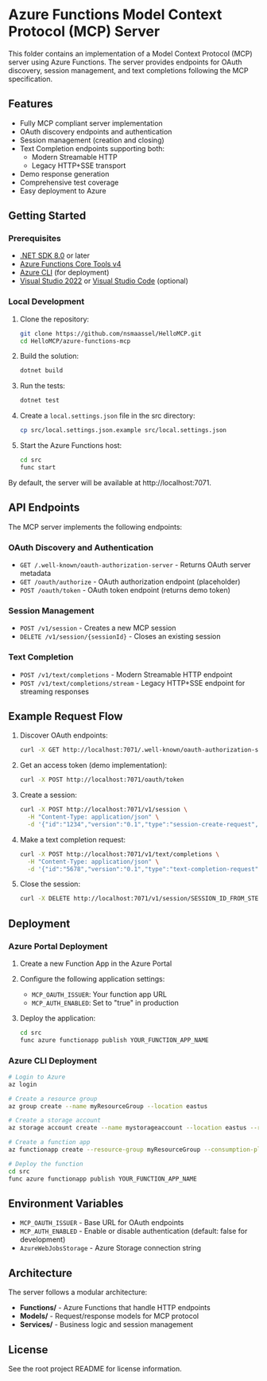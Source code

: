 # Azure Functions Model Context Protocol (MCP) Server

This folder contains an implementation of a Model Context Protocol (MCP) server using Azure Functions. The server provides endpoints for OAuth discovery, session management, and text completions following the MCP specification.

## Features

- Fully MCP compliant server implementation
- OAuth discovery endpoints and authentication
- Session management (creation and closing)
- Text Completion endpoints supporting both:
  - Modern Streamable HTTP
  - Legacy HTTP+SSE transport
- Demo response generation
- Comprehensive test coverage
- Easy deployment to Azure

## Getting Started

### Prerequisites

- [.NET SDK 8.0](https://dotnet.microsoft.com/download) or later
- [Azure Functions Core Tools v4](https://learn.microsoft.com/azure/azure-functions/functions-run-local)
- [Azure CLI](https://docs.microsoft.com/cli/azure/install-azure-cli) (for deployment)
- [Visual Studio 2022](https://visualstudio.microsoft.com/) or [Visual Studio Code](https://code.visualstudio.com/) (optional)

### Local Development

1. Clone the repository:
   ```bash
   git clone https://github.com/nsmaassel/HelloMCP.git
   cd HelloMCP/azure-functions-mcp
   ```

2. Build the solution:
   ```bash
   dotnet build
   ```

3. Run the tests:
   ```bash
   dotnet test
   ```

4. Create a `local.settings.json` file in the src directory:
   ```bash
   cp src/local.settings.json.example src/local.settings.json
   ```

5. Start the Azure Functions host:
   ```bash
   cd src
   func start
   ```

By default, the server will be available at http://localhost:7071.

## API Endpoints

The MCP server implements the following endpoints:

### OAuth Discovery and Authentication

- `GET /.well-known/oauth-authorization-server` - Returns OAuth server metadata
- `GET /oauth/authorize` - OAuth authorization endpoint (placeholder)
- `POST /oauth/token` - OAuth token endpoint (returns demo token)

### Session Management

- `POST /v1/session` - Creates a new MCP session
- `DELETE /v1/session/{sessionId}` - Closes an existing session

### Text Completion

- `POST /v1/text/completions` - Modern Streamable HTTP endpoint
- `POST /v1/text/completions/stream` - Legacy HTTP+SSE endpoint for streaming responses

## Example Request Flow

1. Discover OAuth endpoints:
   ```bash
   curl -X GET http://localhost:7071/.well-known/oauth-authorization-server
   ```

2. Get an access token (demo implementation):
   ```bash
   curl -X POST http://localhost:7071/oauth/token
   ```

3. Create a session:
   ```bash
   curl -X POST http://localhost:7071/v1/session \
     -H "Content-Type: application/json" \
     -d '{"id":"1234","version":"0.1","type":"session-create-request","attributes":{"access_token":"demo_access_token"}}'
   ```

4. Make a text completion request:
   ```bash
   curl -X POST http://localhost:7071/v1/text/completions \
     -H "Content-Type: application/json" \
     -d '{"id":"5678","version":"0.1","type":"text-completion-request","session_id":"SESSION_ID_FROM_STEP_3","inputs":{"prompt":"Hello, world!","temperature":0.7,"max_tokens":100}}'
   ```

5. Close the session:
   ```bash
   curl -X DELETE http://localhost:7071/v1/session/SESSION_ID_FROM_STEP_3
   ```

## Deployment

### Azure Portal Deployment

1. Create a new Function App in the Azure Portal
2. Configure the following application settings:
   - `MCP_OAUTH_ISSUER`: Your function app URL
   - `MCP_AUTH_ENABLED`: Set to "true" in production

3. Deploy the application:
   ```bash
   cd src
   func azure functionapp publish YOUR_FUNCTION_APP_NAME
   ```

### Azure CLI Deployment

```bash
# Login to Azure
az login

# Create a resource group
az group create --name myResourceGroup --location eastus

# Create a storage account
az storage account create --name mystorageaccount --location eastus --resource-group myResourceGroup --sku Standard_LRS

# Create a function app
az functionapp create --resource-group myResourceGroup --consumption-plan-location eastus --runtime dotnet-isolated --functions-version 4 --name YOUR_FUNCTION_APP_NAME --storage-account mystorageaccount

# Deploy the function
cd src
func azure functionapp publish YOUR_FUNCTION_APP_NAME
```

## Environment Variables

- `MCP_OAUTH_ISSUER` - Base URL for OAuth endpoints
- `MCP_AUTH_ENABLED` - Enable or disable authentication (default: false for development)
- `AzureWebJobsStorage` - Azure Storage connection string

## Architecture

The server follows a modular architecture:

- **Functions/** - Azure Functions that handle HTTP endpoints
- **Models/** - Request/response models for MCP protocol
- **Services/** - Business logic and session management

## License

See the root project README for license information.
